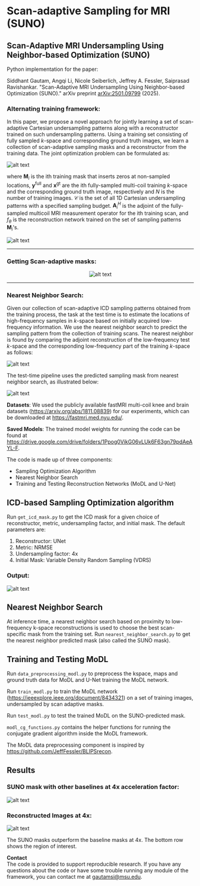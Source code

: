 # Scan-adaptive Sampling for MRI (SUNO)
## Scan-Adaptive MRI Undersampling Using Neighbor-based Optimization (SUNO)

Python implementation for the paper:

Siddhant Gautam, Angqi Li, Nicole Seiberlich, Jeffrey A. Fessler, Saiprasad Ravishankar. "Scan-Adaptive MRI Undersampling Using Neighbor-based Optimization (SUNO)." arXiv preprint [arXiv:2501.09799](https://arxiv.org/abs/2501.09799) (2025).

### Alternating training framework:
In this paper, we propose a novel approach for jointly learning a set of scan-adaptive Cartesian undersampling patterns along with a reconstructor trained on such undersampling patterns. 
Using a training set consisting of fully sampled $k$-space and corresponding ground truth images, we learn a collection of scan-adaptive sampling masks and a reconstructor from the training data. The joint optimization problem can be formulated as:

![alt text](https://raw.githubusercontent.com/sidgautam95/adaptive-sampling-mri-suno/main/figures/joint_optimization_equation.png)

<!-- $$ \underset{\theta, M_i}{\min} \sum_{i=1}^N ‖ f_{\theta} (\mathbf{A}_i^H \mathbf{M}_i \mathbf{y}^{\mathrm{full}}_i ) - \mathbf{x}^{\mathrm{gt}}_i ‖_2^2 $$ -->

where $\mathbf{M}_i$ is the ith training mask that inserts zeros at non-sampled locations,
$\mathbf{y}^{\mathrm{full}}$ and $\mathbf{x}^{\mathrm{gt}}$
are the ith fully-sampled multi-coil training $k$-space and the corresponding ground truth image, respectively and $N$ is the number of training images.
$\mathcal{C}$ is the set of all 1D Cartesian undersampling patterns with a specified sampling budget.
$\mathbf{A}_i^H$ is the adjoint of the fully-sampled multicoil MRI measurement operator for the ith training scan,
and $f_{\theta}$ is the reconstruction network trained on the set of sampling patterns $\mathbf{M}_i$'s. 

![alt text](https://raw.githubusercontent.com/sidgautam95/adaptive-sampling-mri-suno/main/figures/icd_alternating.png)

---
### Getting Scan-adaptive masks:

<p align="center">
  <img src="https://raw.githubusercontent.com/sidgautam95/adaptive-sampling-mri-suno/main/figures/mri_train_pipeline.png" alt="alt text" />
</p>

---
### Nearest Neighbor Search:
Given our collection of scan-adaptive ICD sampling patterns obtained from the training process, the task at the test time is to estimate the locations of high-frequency samples in $k$-space based on initially acquired low-frequency information. We use the nearest neighbor search to predict the sampling pattern from the collection of training scans. The nearest neighbor is found by comparing the adjoint reconstruction of the low-frequency test $k$-space and the corresponding low-frequency part of the training $k$-space as follows:

![alt text](https://raw.githubusercontent.com/sidgautam95/adaptive-sampling-mri-suno/main/figures/neighbor_finding_equation.png)

The test-time pipeline uses the predicted sampling mask from nearest neighbor search, as illustrated below:

![alt text](https://raw.githubusercontent.com/sidgautam95/adaptive-sampling-mri-suno/main/figures/mri_testing_pipeline_nn.png)

**Datasets**: We used the publicly available fastMRI multi-coil knee and brain datasets (https://arxiv.org/abs/1811.08839) for our experiments, which can be downloaded at https://fastmri.med.nyu.edu/. 

**Saved Models**: The trained model weights for running the code can be found at https://drive.google.com/drive/folders/1Ppog0VikG06vLUk6F63gn79pdAeAYL-F.

The code is made up of three components: 
* Sampling Optimization Algorithm
* Nearest Neighbor Search
* Training and Testing Reconstruction Networks (MoDL and U-Net)

## ICD-based Sampling Optimization algorithm

Run `get_icd_mask.py` to get the ICD mask for a given choice of reconstructor, metric, undersampling factor, and initial mask. The default parameters are:
1. Reconstructor: UNet
2. Metric: NRMSE
3. Undersampling factor: 4x
4. Initial Mask: Variable Density Random Sampling (VDRS)

### Output:

![alt text](https://raw.githubusercontent.com/sidgautam95/adaptive-sampling-mri-suno/main/figures/icd_recon_4x.png)

## Nearest Neighbor Search
At inference time, a nearest neighbor search based on proximity to low-frequency k-space reconstructions is used to choose the best scan-specific mask from the training set.
Run `nearest_neighbor_search.py` to get the nearest neighbor predicted mask (also called the SUNO mask).

## Training and Testing MoDL

Run `data_preprocessing_modl.py` to preprocess the kspace, maps and ground truth data for MoDL and U-Net training the MoDL network.

Run `train_modl.py` to train the MoDL network (https://ieeexplore.ieee.org/document/8434321) on a set of training images, undersampled by scan adaptive masks.

Run `test_modl.py` to test the trained MoDL on the SUNO-predicted mask.

`modl_cg_functions.py` contains the helper functions for running the conjugate gradient algorithm inside the MoDL framework.

The MoDL data preprocessing component is inspired by https://github.com/JeffFessler/BLIPSrecon.

## Results
### SUNO mask with other baselines at 4x acceleration factor:

![alt text](https://raw.githubusercontent.com/sidgautam95/adaptive-sampling-mri-suno/main/figures/icd_vs_baseline_masks_fastmri_4x.png)

### Reconstructed Images at 4x:

![alt text](https://raw.githubusercontent.com/sidgautam95/adaptive-sampling-mri-suno/main/figures/img_recon_all_masks.png)

The SUNO masks outperform the baseline masks at 4x. The bottom row shows the region of interest.

**Contact**  
The code is provided to support reproducible research. If you have any questions about the code or have some trouble running any module of the framework, you can contact me at gautamsi@msu.edu.
